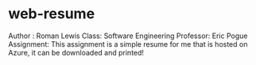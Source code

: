# web-resume
Author : Roman Lewis
Class: Software Engineering
Professor: Eric Pogue
Assignment: This assignment is a simple resume for me that is hosted on Azure, it can be downloaded and printed!
